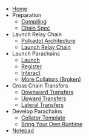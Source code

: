 <!-- docs/_sidebar.md -->

* [Home](/)
* Preparation
  * [Compiling](1-prep/1-compiling.md)
  * [Chain Spec](1-prep/2-chain-spec.md)
* Launch Relay Chain
  * [Polkadot Architecture](2-relay-chain/1-architecture.md)
  * [Launch Relay Chain](2-relay-chain/2-launch.md)
  <!-- [Live Chain](3-live-chain.md) -->
* Launch Parachains
  * [Launch](3-parachains/1-launch.md)
  * [Register](3-parachains/2-register.md)
  * [Interact](3-parachains/3-interact.md)
  * [More Collators (Broken)](3-parachains/3-more-collators.md)
* Cross Chain Transfers
  * [Downward Transfers]()
  * [Upward Transfers]()
  * [Lateral Transfers]()
* Develop Parachains
  * [Collator Template](4-developer/1-collator-template.md)
  * [Bring Your Own Runtime](4-developer/2-byo-runtime.md)
* [Notepad](embedded-notes.md)
